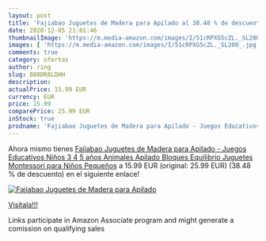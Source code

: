 ```yaml
---
layout: post
title: 'Fajiabao Juguetes de Madera para Apilado al 38.48 % de descuento'
date: 2020-12-05 21:01:46
thumbnailImage: 'https://m.media-amazon.com/images/I/51cRPXG5cZL._SL200_.jpg'
images: [ 'https://m.media-amazon.com/images/I/51cRPXG5cZL._SL200_.jpg' ]
comments: true
category: ofertas
author: ring
slug: B08DR8LDHH
description:
actualPrice: 15.99 EUR
currency: EUR
price: 15.99
comparePrice: 25.99 EUR
inStock: true
prodname: 'Fajiabao Juguetes de Madera para Apilado - Juegos Educativos Niños 3 4 5 años Animales Apilado Bloques Equilibrio Juguetes Montessori para Niños Pequeños'
---
```


Ahora mismo tienes [Fajiabao Juguetes de Madera para Apilado - Juegos Educativos Niños 3 4 5 años Animales Apilado Bloques Equilibrio Juguetes Montessori para Niños Pequeños](https://www.amazon.es/dp/B08DR8LDHH/?tag=tolees-21) a 15.99 EUR (original: 25.99 EUR) (38.48 %  de descuento) en el siguiente enlace!

[![Fajiabao Juguetes de Madera para Apilado](https://m.media-amazon.com/images/I/51cRPXG5cZL._SL200_.jpg)](https://www.amazon.es/dp/B08DR8LDHH/?tag=tolees-21)

[Visítala!!!](https://www.amazon.es/dp/B08DR8LDHH/?tag=tolees-21)

Links participate in Amazon Associate program and might generate a comission on qualifying sales
